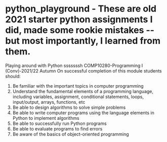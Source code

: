 # python_playground - These are old 2021 starter python assignments I did, made some rookie mistakes -- but most importantly, I learned from them.

Playing around with Python sssssssh
COMP10280-Programming I (Conv)-2021/22 Autumn
On successful completion of this module students should:
1. Be familiar with the important topics in computer
programming
2. Understand the fundamental elements of a programming
language, including variables, assignment, conditional
statements, loops, input/output, arrays, functions, etc
3. Be able to design algorithms to solve simple problems
4. Be able to write computer programs using the language
elements in Python to implement algorithms
5. Be able to successfully run Python programs
6. Be able to evaluate programs to find errors
7. Be aware of the basics of object-oriented programming
